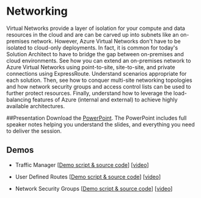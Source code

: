 # Networking
Virtual Networks provide a layer of isolation for your compute and data resources in the cloud and are can be carved up into subnets like an on-premises network.  However, Azure Virtual Networks don't have to be isolated to cloud-only deployments.  In fact, it is common for today's Solution Architect to have to bridge the gap between on-premises and cloud environments.  See how you can extend an on-premises network to Azure Virtual Networks using point-to-site, site-to-site, and private connections using ExpressRoute.  Understand scenarios appropriate for each solution.  Then, see how to conquer multi-site networking topologies and how network security groups and access control lists can be used to further protect resources.  Finally, understand how to leverage the load-balancing features of Azure (internal and external) to achieve highly available architectures.

##Presentation
Download the [PowerPoint](#).
The PowerPoint includes full speaker notes helping you understand the slides, and everything you need to deliver the session.

## Demos
* Traffic Manager
[[Demo script & source code](#)]
[[video](#)]

* User Defined Routes
[[Demo script & source code](#)]
[[video](#)]

* Network Security Groups
[[Demo script & source code](#)]
[[video](#)]

